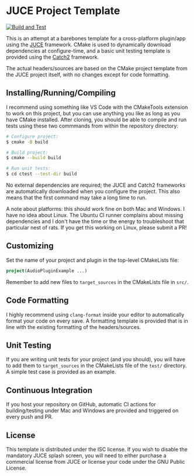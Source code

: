 # JUCE Project Template

[![Build and Test](https://github.com/AmrElsayyad/AudioStream/actions/workflows/build_test.yml/badge.svg)](https://github.com/AmrElsayyad/AudioStream/actions/workflows/build_test.yml)

This is an attempt at a barebones template for a cross-platform plugin/app using
the [JUCE](https://github.com/juce-framework/JUCE) framework. CMake is used to
dynamically download dependencies at configure-time, and a basic unit testing
template is provided using the [Catch2](https://github.com/catchorg/Catch2)
framework.

The actual headers/sources are based on the CMake project template from the JUCE
project itself, with no changes except for code formatting.

## Installing/Running/Compiling

I recommend using something like VS Code with the CMakeTools extension to work
on this project, but you can use anything you like as long as you have CMake
installed. After cloning, you should be able to compile and run tests using
these two commmands from within the repository directory:

```bash
# Configure project:
$ cmake -B build

# Build project:
$ cmake --build build

# Run unit tests:
$ cd ctest --test-dir build
```

No external dependencies are required; the JUCE and Catch2 frameworks are
automatically downloaded when you configure the project. This also means that
the first command may take a long time to run.

A note about platforms: this should work fine on both Mac and Windows. I have no
idea about Linux. The Ubuntu CI runner complains about missing dependencies and
I don't have the time or the energy to troubleshoot that particular nest of
rats. If you get this working on Linux, please submit a PR!

## Customizing

Set the name of your project and plugin in the top-level CMakeLists file:

```cmake
project(AudioPluginExample ...)
```

Remember to add new files to `target_sources` in the CMakeLists file in `src/`.

## Code Formatting

I highly recommend using `clang-format` inside your editor to automatically
format your code on every save. A formatting template is provided that is in
line with the existing formatting of the headers/sources.

## Unit Testing

If you are writing unit tests for your project (and you should), you will have
to add them to `target_sources` in the CMakeLists file of the `test/` directory.
A simple test case is provided as an example.

## Continuous Integration

If you host your repository on GitHub, automatic CI actions for building/testing
under Mac and Windows are provided and triggered on every push and PR.

## License

This template is distributed under the ISC license. If you wish to disable the
mandatory JUCE splash screen, you will need to either purchase a commercial
license from JUCE or license your code under the GNU Public License.
